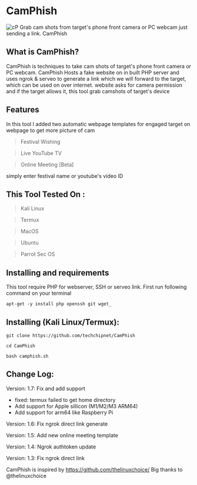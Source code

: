 # CamPhish
![cP](https://github.com/FelixJohan/CamPhish/assets/155469164/f8176c5d-d26a-44e6-960f-c657acfabb01)
Grab cam shots from target's phone front camera or PC webcam just sending a link. CamPhish

## What is CamPhish?

CamPhish is techniques to take cam shots of target's phone front camera or PC webcam. CamPhish Hosts a fake website on in built PHP server and uses ngrok & serveo to generate a link which we will forward to the target, which can be used on over internet. website asks for camera permission and if the target allows it, this tool grab camshots of target's device

## Features

In this tool I added two automatic webpage templates for engaged target on webpage to get more picture of cam

>Festival Wishing

>Live YouTube TV

>Online Meeting [Beta]

simply enter festival name or youtube's video ID

## This Tool Tested On :
>Kali Linux

>Termux

>MacOS

>Ubuntu

>Parrot Sec OS

## Installing and requirements

This tool require PHP for webserver, SSH or serveo link. First run following command on your terminal
```
apt-get -y install php openssh git wget_
```
## Installing (Kali Linux/Termux):
```
git clone https://github.com/techchipnet/CamPhish

cd CamPhish

bash camphish.sh 
```
## Change Log:
Version: 1.7: Fix and add support

* fixed: termux failed to get home directory
* Add support for Apple sillicon (M1/M2/M3 ARM64)
* Add support for arm64 like Raspberry Pi
  
Version: 1.6: Fix ngrok direct link generate

Version: 1.5: Add new online meeting template

Version: 1.4: Ngrok authtoken update

Version: 1.3: Fix ngrok direct link


CamPhish is inspired by https://github.com/thelinuxchoice/ Big thanks to @thelinuxchoice
